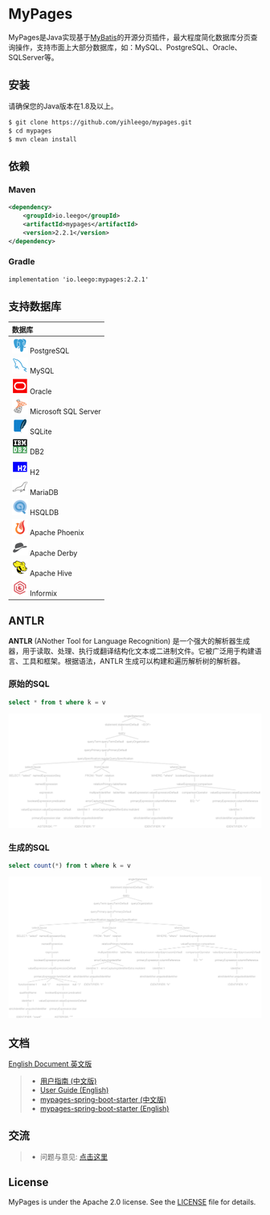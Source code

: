 # MyPages

MyPages是Java实现基于[MyBatis](https://github.com/mybatis/mybatis-3)的开源分页插件，最大程度简化数据库分页查询操作，支持市面上大部分数据库，如：MySQL、PostgreSQL、Oracle、SQLServer等。

## 安装

请确保您的Java版本在1.8及以上。

```bash
$ git clone https://github.com/yihleego/mypages.git
$ cd mypages
$ mvn clean install
```

## 依赖

### Maven

```xml
<dependency>
    <groupId>io.leego</groupId>
    <artifactId>mypages</artifactId>
    <version>2.2.1</version>
</dependency>
```

### Gradle

```xml
implementation 'io.leego:mypages:2.2.1'
```

## 支持数据库

|数据库|
|:---|
|![PostgreSQL](docs/databases/postgresql.svg) PostgreSQL|
|![MySQL](docs/databases/mysql.svg) MySQL|
|![Oracle](docs/databases/oracle.svg) Oracle|
|![Microsoft SQL Server](docs/databases/sql_server.svg) Microsoft SQL Server|
|![SQLite](docs/databases/sqlite.svg) SQLite|
|![DB2](docs/databases/db2.svg) DB2|
|![H2](docs/databases/h2.svg) H2|
|![MariaDB](docs/databases/mariadb.svg) MariaDB|
|![HSQLDB](docs/databases/hsqldb.svg) HSQLDB|
|![Apache Phoenix](docs/databases/apache_phoenix.svg) Apache Phoenix|
|![Apache Derby](docs/databases/apache_derby.svg) Apache Derby|
|![Apache Hive](docs/databases/hive.svg) Apache Hive|
|![Informix](docs/databases/informix.svg) Informix|

## ANTLR

**ANTLR** (ANother Tool for Language Recognition) 是一个强大的解析器生成器，用于读取、处理、执行或翻译结构化文本或二进制文件。它被广泛用于构建语言、工具和框架。根据语法，ANTLR 生成可以构建和遍历解析树的解析器。

### 原始的SQL

```sql
select * from t where k = v
```

![Query Statement Tree](docs/sql/query_tree.png)

### 生成的SQL

```sql
select count(*) from t where k = v
```

![Count Statement Tree](docs/sql/count_tree.png)

## 文档

[English Document 英文版](README.md)

> * [用户指南 (中文版)](mypages/README.ZH_CN.md)
> * [User Guide (English)](mypages/README.md)
> * [mypages-spring-boot-starter (中文版)](mypages-spring-boot-starter/README.ZH_CN.md)
> * [mypages-spring-boot-starter (English)](mypages-spring-boot-starter/README.md)

## 交流

> * 问题与意见: [点击这里](https://github.com/yihleego/mypages/issues)

## License

MyPages is under the Apache 2.0 license. See the [LICENSE](LICENSE.txt) file for details.